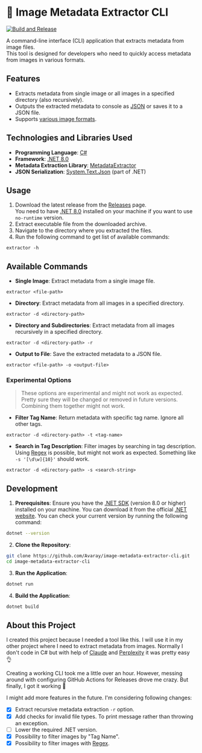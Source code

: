 # 🧬 Image Metadata Extractor CLI

[![Build and Release](https://github.com/Avaray/metadata-extractor-cli/actions/workflows/build-and-release.yml/badge.svg)](https://github.com/Avaray/metadata-extractor-cli/actions/workflows/build-and-release.yml)

A command-line interface (CLI) application that extracts metadata from image files.  
This tool is designed for developers who need to quickly access metadata from images in various formats.

## Features

- Extracts metadata from single image or all images in a specified directory (also recursively).
- Outputs the extracted metadata to console as [JSON](https://en.wikipedia.org/wiki/JSON) or saves it to a JSON file.
- Supports [various image formats](https://github.com/drewnoakes/metadata-extractor-dotnet?tab=readme-ov-file#features).

## Technologies and Libraries Used

- **Programming Language**: [C#](https://dotnet.microsoft.com/en-us/languages/csharp)
- **Framework**: [.NET 8.0](https://dotnet.microsoft.com/en-us/download/dotnet/8.0)
- **Metadata Extraction Library**: [MetadataExtractor](https://github.com/drewnoakes/metadata-extractor-dotnet)
- **JSON Serialization**: [System.Text.Json](https://learn.microsoft.com/en-us/dotnet/standard/serialization/system-text-json/how-to) (part of .NET)

## Usage

1. Download the latest release from the [Releases](https://github.com/Avaray/metadata-extractor-cli/releases) page.  
   You need to have [.NET 8.0](https://dotnet.microsoft.com/en-us/download/dotnet/8.0) installed on your machine if you want to use `no-runtime` version.
2. Extract executable file from the downloaded archive.
3. Navigate to the directory where you extracted the files.
4. Run the following command to get list of available commands:

```
extractor -h
```

## Available Commands

- **Single Image**: Extract metadata from a single image file.

```
extractor <file-path>
```

- **Directory**: Extract metadata from all images in a specified directory.

```
extractor -d <directory-path>
```

- **Directory and Subdirectories**: Extract metadata from all images recursively in a specified directory.

```
extractor -d <directory-path> -r
```

- **Output to File**: Save the extracted metadata to a JSON file.

```
extractor <file-path> -o <output-file>
```

### Experimental Options

> These options are experimental and might not work as expected. Pretty sure they will be changed or removed in future versions. Combining them together might not work.

- **Filter Tag Name**: Return metadata with specific tag name. Ignore all other tags.

```
extractor -d <directory-path> -t <tag-name>
```

- **Search in Tag Description**: Filter images by searching in tag description. Using [Regex](https://learn.microsoft.com/en-us/dotnet/standard/base-types/regular-expression-language-quick-reference) is possible, but might not work as expected. Something like `-s '[\d\w]{10}'` should work.

```
extractor -d <directory-path> -s <search-string>
```

## Development

1. **Prerequisites**: Ensure you have the [.NET SDK](https://dotnet.microsoft.com/en-us/download/dotnet/8.0) (version 8.0 or higher) installed on your machine. You can download it from the official [.NET website](https://dotnet.microsoft.com/download). You can check your current version by running the following command:

```bash
dotnet --version
```

2. **Clone the Repository**:

```bash
git clone https://github.com/Avaray/image-metadata-extractor-cli.git
cd image-metadata-extractor-cli
```

3. **Run the Application**:

```bash
dotnet run
```

4. **Build the Application**:

```bash
dotnet build
```

## About this Project

I created this project because I needed a tool like this. I will use it in my other project where I need to extract metadata from images. Normally I don't code in C# but with help of [Claude](https://claude.ai/) and [Perplexity](https://www.perplexity.ai/) it was pretty easy 👌

Creating a working CLI took me a little over an hour. However, messing around with configuring GitHub Actions for Releases drove me crazy. But finally, I got it working 🎉

I might add more features in the future. I'm considering following changes:

- [x] Extract recursive metadata extraction `-r` option.
- [x] Add checks for invalid file types. To print message rather than throwing an exception.
- [ ] Lower the required .NET version.
- [x] Possibility to filter images by "Tag Name".
- [x] Possibility to filter images with [Regex](https://en.wikipedia.org/wiki/Regular_expression).
